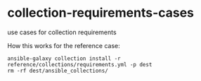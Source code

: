 # collection-requirements-cases

use cases for collection requirements

How this works for the reference case:

```
ansible-galaxy collection install -r reference/collections/requirements.yml -p dest
rm -rf dest/ansible_collections/
```



